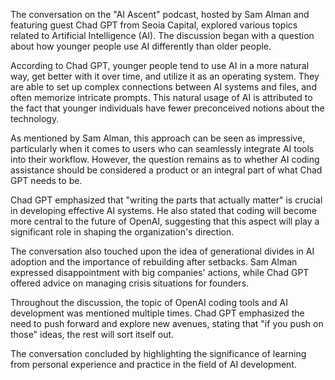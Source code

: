 The conversation on the "AI Ascent" podcast, hosted by Sam Alman and featuring guest Chad GPT from Seoia Capital, explored various topics related to Artificial Intelligence (AI). The discussion began with a question about how younger people use AI differently than older people.

According to Chad GPT, younger people tend to use AI in a more natural way, get better with it over time, and utilize it as an operating system. They are able to set up complex connections between AI systems and files, and often memorize intricate prompts. This natural usage of AI is attributed to the fact that younger individuals have fewer preconceived notions about the technology.

As mentioned by Sam Alman, this approach can be seen as impressive, particularly when it comes to users who can seamlessly integrate AI tools into their workflow. However, the question remains as to whether AI coding assistance should be considered a product or an integral part of what Chad GPT needs to be.

Chad GPT emphasized that "writing the parts that actually matter" is crucial in developing effective AI systems. He also stated that coding will become more central to the future of OpenAI, suggesting that this aspect will play a significant role in shaping the organization's direction.

The conversation also touched upon the idea of generational divides in AI adoption and the importance of rebuilding after setbacks. Sam Alman expressed disappointment with big companies' actions, while Chad GPT offered advice on managing crisis situations for founders.

Throughout the discussion, the topic of OpenAI coding tools and AI development was mentioned multiple times. Chad GPT emphasized the need to push forward and explore new avenues, stating that "if you push on those" ideas, the rest will sort itself out.

The conversation concluded by highlighting the significance of learning from personal experience and practice in the field of AI development.